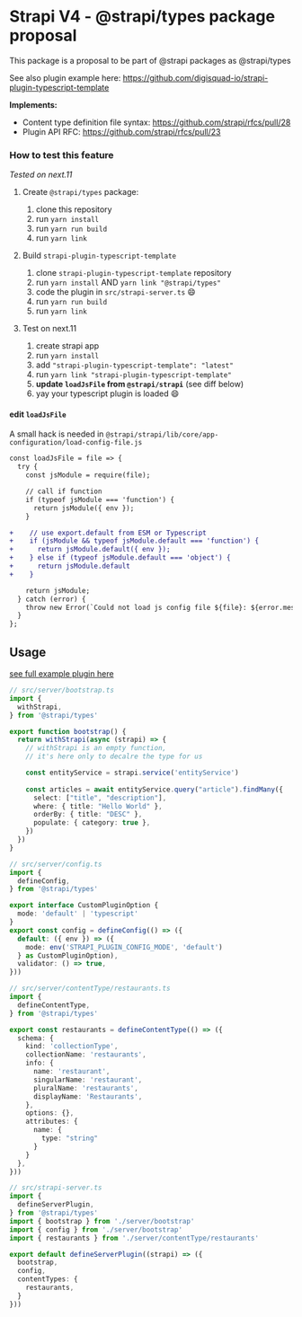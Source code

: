 # Strapi V4 - @strapi/types package proposal

This package is a proposal to be part of @strapi packages as @strapi/types

See also plugin example here:  https://github.com/digisquad-io/strapi-plugin-typescript-template

**Implements:** 
- Content type definition file syntax: https://github.com/strapi/rfcs/pull/28
- Plugin API RFC: https://github.com/strapi/rfcs/pull/23


### How to test this feature
_Tested on next.11_

1. Create `@strapi/types` package:
   1. clone this repository
   1. run `yarn install` 
   1. run `yarn run build`
   1. run `yarn link`

2. Build `strapi-plugin-typescript-template`
   1. clone `strapi-plugin-typescript-template` repository
   1. run `yarn install` AND `yarn link "@strapi/types"`
   1. code the plugin in `src/strapi-server.ts` :smile:
   1. run `yarn run build`
   1. run `yarn link`

3. Test on next.11
   1. create strapi app
   1. run `yarn install` 
   1. add `"strapi-plugin-typescript-template": "latest"`
   1. run `yarn link "strapi-plugin-typescript-template"`
   1. **update `loadJsFile` from `@strapi/strapi`** (see diff below)
   1. yay your typescript plugin is loaded :smile:


#### edit `loadJsFile`

A small hack is needed in `@strapi/strapi/lib/core/app-configuration/load-config-file.js`

```diff
const loadJsFile = file => {
  try {
    const jsModule = require(file);

    // call if function
    if (typeof jsModule === 'function') {
      return jsModule({ env });
    }

+    // use export.default from ESM or Typescript 
+    if (jsModule && typeof jsModule.default === 'function') {
+      return jsModule.default({ env });
+    } else if (typeof jsModule.default === 'object') {
+      return jsModule.default
+    }

    return jsModule;
  } catch (error) {
    throw new Error(`Could not load js config file ${file}: ${error.message}`);
  }
};
```

## Usage

[see full example plugin here](https://github.com/digisquad-io/strapi-plugin-typescript-template)

```ts
// src/server/bootstrap.ts
import { 
  withStrapi,
} from '@strapi/types'

export function bootstrap() {
  return withStrapi(async (strapi) => {
    // withStrapi is an empty function, 
    // it's here only to decalre the type for us

    const entityService = strapi.service('entityService')
    
    const articles = await entityService.query("article").findMany({
      select: ["title", "description"],
      where: { title: "Hello World" },
      orderBy: { title: "DESC" },
      populate: { category: true },
    })
  })
}
```

```ts
// src/server/config.ts
import { 
  defineConfig,
} from '@strapi/types'

export interface CustomPluginOption {
  mode: 'default' | 'typescript'
}
export const config = defineConfig(() => ({
  default: ({ env }) => ({
    mode: env('STRAPI_PLUGIN_CONFIG_MODE', 'default')
  } as CustomPluginOption),
  validator: () => true,
}))
```

```ts
// src/server/contentType/restaurants.ts
import { 
  defineContentType,
} from '@strapi/types'

export const restaurants = defineContentType(() => ({
  schema: {
    kind: 'collectionType',
    collectionName: 'restaurants',
    info: {
      name: 'restaurant',
      singularName: 'restaurant',
      pluralName: 'restaurants',
      displayName: 'Restaurants',
    },
    options: {},
    attributes: {
      name: {
        type: "string"
      }
    }
  },
}))
```

```ts
// src/strapi-server.ts
import { 
  defineServerPlugin, 
} from '@strapi/types'
import { bootstrap } from './server/bootstrap'
import { config } from './server/bootstrap'
import { restaurants } from './server/contentType/restaurants'

export default defineServerPlugin((strapi) => ({
  bootstrap,
  config,
  contentTypes: {
    restaurants,
  }
})) 
``` 